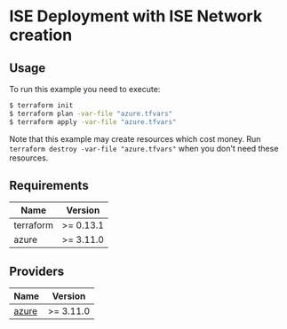 # ISE Deployment with ISE Network creation

## Usage

To run this example you need to execute:

```bash
$ terraform init
$ terraform plan -var-file "azure.tfvars"
$ terraform apply -var-file "azure.tfvars"
```

Note that this example may create resources which cost money. Run `terraform destroy -var-file "azure.tfvars"` when you don't need these resources.

<!-- BEGINNING OF PRE-COMMIT-TERRAFORM DOCS HOOK -->
## Requirements

| Name | Version |
|------|---------|
| terraform | >= 0.13.1 |
| azure | >= 3.11.0 |

## Providers

| Name | Version |
|------|---------|
| <a name="provider_azure"></a> [azure](#provider\_azure) | >= 3.11.0 |

